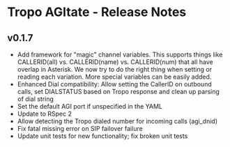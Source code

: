 Tropo AGItate - Release Notes
=============================

v0.1.7
------

* Add framework for "magic" channel variables. This supports things like CALLERID(all) vs. CALLERID(name) vs. CALLERID(num) that all have overlap in Asterisk. We now try to do the right thing when setting or reading each variation. More special variables can be easily added.
* Enhanced Dial compatibility: Allow setting the CallerID on outbound calls, set DIALSTATUS based on Tropo response
and clean up parsing of dial string
* Set the default AGI port if unspecified in the YAML
* Update to RSpec 2
* Allow detecting the Tropo dialed number for incoming calls (agi_dnid)
* Fix fatal missing error on SIP failover failure
* Update unit tests for new functionality; fix broken unit tests